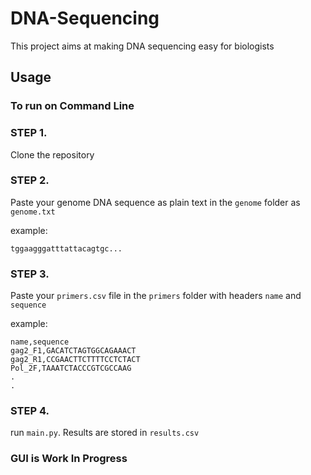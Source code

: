 # DNA-Sequencing

This project aims at making DNA sequencing easy for biologists

## Usage

### To run on Command Line

### STEP 1. 

Clone the repository

### STEP 2. 

Paste your genome DNA sequence as plain text in the ```genome``` folder as ```genome.txt```

example:

```tggaagggatttattacagtgc...```

### STEP 3. 

Paste your ```primers.csv``` file in the ```primers``` folder with headers ```name``` and ```sequence```

example:

```
name,sequence
gag2_F1,GACATCTAGTGGCAGAAACT
gag2_R1,CCGAACTTCTTTTCCTCTACT
Pol_2F,TAAATCTACCCGTCGCCAAG
.
.
```

### STEP 4.
run ```main.py```. Results are stored in ```results.csv```


### GUI is Work In Progress
